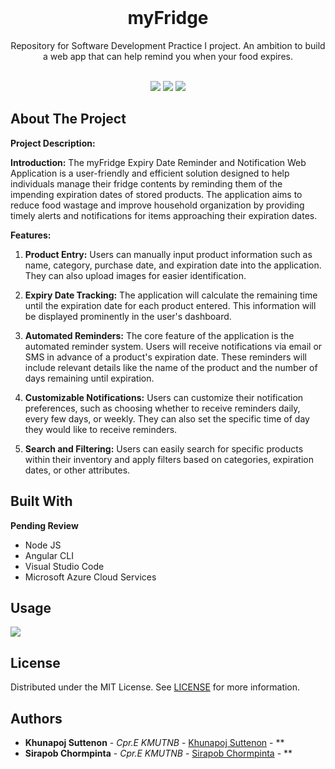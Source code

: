 <br/>
<p align="center">
  <h1 align="center">myFridge</h1>

  <p align="center">
    Repository for Software Development Practice I project. An ambition to build a web app that can help remind you when your food expires.
    <br/>
    <br/>
  </p>
</p>

<p align="center">
    <img src="https://img.shields.io/github/contributors/NickKhunapoj/myFridge?color=dark-green"> <img src="https://img.shields.io/github/stars/NickKhunapoj/myFridge?style=social"> <img src="https://img.shields.io/github/license/NickKhunapoj/myFridge">


## About The Project

**Project Description:**

**Introduction:**
The myFridge Expiry Date Reminder and Notification Web Application is a user-friendly and efficient solution designed to help individuals manage their fridge contents by reminding them of the impending expiration dates of stored products. The application aims to reduce food wastage and improve household organization by providing timely alerts and notifications for items approaching their expiration dates.

**Features:**

1. **Product Entry:**
   Users can manually input product information such as name, category, purchase date, and expiration date into the application. They can also upload images for easier identification.

2. **Expiry Date Tracking:**
   The application will calculate the remaining time until the expiration date for each product entered. This information will be displayed prominently in the user's dashboard.

3. **Automated Reminders:**
   The core feature of the application is the automated reminder system. Users will receive notifications via email or SMS in advance of a product's expiration date. These reminders will include relevant details like the name of the product and the number of days remaining until expiration.

4. **Customizable Notifications:**
   Users can customize their notification preferences, such as choosing whether to receive reminders daily, every few days, or weekly. They can also set the specific time of day they would like to receive reminders.

5. **Search and Filtering:**
   Users can easily search for specific products within their inventory and apply filters based on categories, expiration dates, or other attributes.

## Built With

**Pending Review**
- Node JS
- Angular CLI
- Visual Studio Code
- Microsoft Azure Cloud Services

## Usage

<img align="center" src="https://github.com/NickKhunapoj/myFridge/assets/93870412/1af7bab8-7905-476c-bb20-081f09ba23fc">

## License

Distributed under the MIT License. See [LICENSE](https://github.com/NickKhunapoj/myFridge/blob/main/LICENSE.md) for more information.

## Authors

* **Khunapoj Suttenon** - *Cpr.E KMUTNB* - [Khunapoj Suttenon](https://github.com/NickKhunapoj) - **
* **Sirapob Chormpinta** - *Cpr.E KMUTNB* - [Sirapob Chormpinta](https://github.com/MisterSirch) - **
